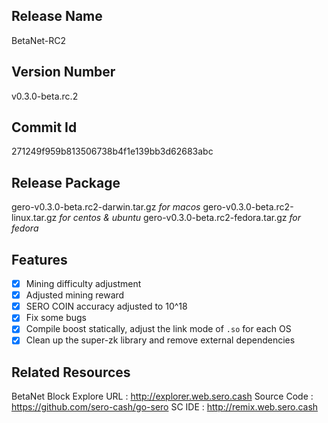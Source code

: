 ## Release Name

BetaNet-RC2

## Version Number

v0.3.0-beta.rc.2

## Commit Id

271249f959b813506738b4f1e139bb3d62683abc

## Release Package

gero-v0.3.0-beta.rc2-darwin.tar.gz    _for macos_
gero-v0.3.0-beta.rc2-linux.tar.gz       _for centos & ubuntu_
gero-v0.3.0-beta.rc2-fedora.tar.gz     _for fedora_

## Features

- [x] Mining difficulty adjustment
- [x] Adjusted mining reward
- [x] SERO COIN accuracy adjusted to 10^18
- [x] Fix some bugs
- [x] Compile boost statically, adjust the link mode of `.so` for each OS
- [x] Clean up the super-zk library and remove external dependencies

## Related Resources

BetaNet Block Explore URL : http://explorer.web.sero.cash
Source Code : https://github.com/sero-cash/go-sero
SC IDE : http://remix.web.sero.cash